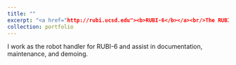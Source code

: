 ```yaml
---
title: ""
excerpt: "<a href="http://rubi.ucsd.edu"><b>RUBI-6</b></a><br/>The RUBI project explores the possibilities of sociable robots as a tool for education and enrichment for toddlers in early childhood education environments.<br/>[<img src='/images/rubi_project.png'>](http://rubi.ucsd.edu)"
collection: portfolio
---
```


I work as the robot handler for RUBI-6 and assist in documentation, maintenance, and demoing.
